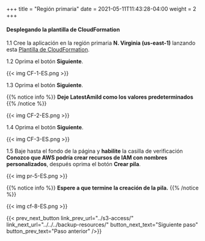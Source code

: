 +++
title = "Región primaria"
date =  2021-05-11T11:43:28-04:00
weight = 2
+++

#### Desplegando la plantilla de CloudFormation

1.1 Cree la aplicación en la región primaria **N. Virginia (us-east-1)** lanzando esta [Plantilla de CloudFormation](https://console.aws.amazon.com/cloudformation/home?region=us-east-1#/stacks/create/template?stackName=BackupAndRestore&templateURL=https://ee-assets-prod-us-east-1.s3.amazonaws.com/modules/630039b9022d4b46bb6cbad2e3899733/v1/BackupAndRestore.yaml).

1.2 Oprima el botón **Siguiente**.

{{< img CF-1-ES.png >}}

1.3 Oprima el botón **Siguiente**.

{{% notice info %}}
**Deje LatestAmiId como los valores predeterminados**
{{% /notice %}}

{{< img CF-2-ES.png >}}

1.4 Oprima el botón **Siguiente**.

{{< img CF-3-ES.png >}}

1.5 Baje hasta el fondo de la página y **habilite** la casilla de verificación **Conozco que AWS podría crear recursos de IAM con nombres personalizados**, después oprima el botón **Crear pila**.

{{< img pr-5-ES.png >}}

{{% notice info %}}
**Espere a que termine la creación de la pila.**
{{% /notice %}}

{{< img cf-8-ES.png >}}

{{< prev_next_button link_prev_url="../s3-access/" link_next_url="../../../backup-resources/" button_next_text="Siguiente paso" button_prev_text="Paso anterior" />}}

